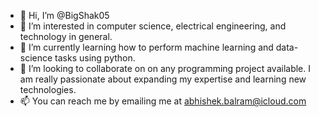- 👋 Hi, I’m @BigShak05
- 👀 I’m interested in computer science, electrical engineering, and technology in general. 
- 🌱 I’m currently learning how to perform machine learning and data-science tasks using python. 
- 💞️ I’m looking to collaborate on on any programming project available. I am really passionate about expanding my expertise and learning new technologies. 
- 📫 You can reach me by emailing me at abhishek.balram@icloud.com 

<!---
BigShak05/BigShak05 is a ✨ special ✨ repository because its `README.md` (this file) appears on your GitHub profile.
You can click the Preview link to take a look at your changes.
--->
